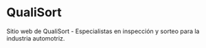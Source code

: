 # QualiSort

Sitio web de QualiSort - Especialistas en inspección y sorteo para la industria automotriz.

